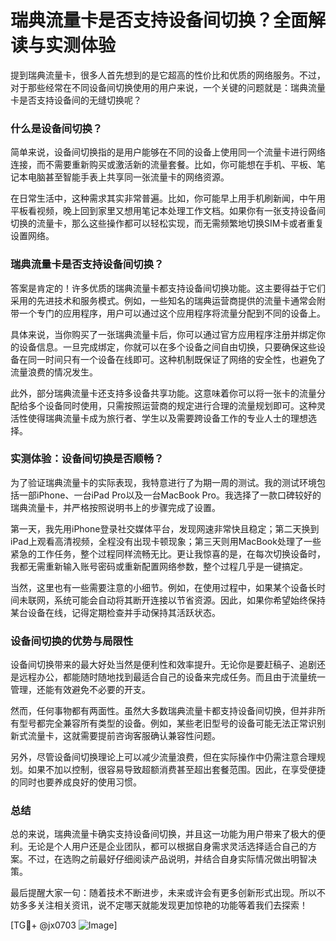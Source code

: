 # 瑞典流量卡是否支持设备间切换？全面解读与实测体验

提到瑞典流量卡，很多人首先想到的是它超高的性价比和优质的网络服务。不过，对于那些经常在不同设备间切换使用的用户来说，一个关键的问题就是：瑞典流量卡是否支持设备间的无缝切换呢？

### 什么是设备间切换？

简单来说，设备间切换指的是用户能够在不同的设备上使用同一个流量卡进行网络连接，而不需要重新购买或激活新的流量套餐。比如，你可能想在手机、平板、笔记本电脑甚至智能手表上共享同一张流量卡的网络资源。

在日常生活中，这种需求其实非常普遍。比如，你可能早上用手机刷新闻，中午用平板看视频，晚上回到家里又想用笔记本处理工作文档。如果你有一张支持设备间切换的流量卡，那么这些操作都可以轻松实现，而无需频繁地切换SIM卡或者重复设置网络。

### 瑞典流量卡是否支持设备间切换？

答案是肯定的！许多优质的瑞典流量卡都支持设备间切换功能。这主要得益于它们采用的先进技术和服务模式。例如，一些知名的瑞典运营商提供的流量卡通常会附带一个专门的应用程序，用户可以通过这个应用程序将流量分配到不同的设备上。

具体来说，当你购买了一张瑞典流量卡后，你可以通过官方应用程序注册并绑定你的设备信息。一旦完成绑定，你就可以在多个设备之间自由切换，只要确保这些设备在同一时间只有一个设备在线即可。这种机制既保证了网络的安全性，也避免了流量浪费的情况发生。

此外，部分瑞典流量卡还支持多设备共享功能。这意味着你可以将一张卡的流量分配给多个设备同时使用，只需按照运营商的规定进行合理的流量规划即可。这种灵活性使得瑞典流量卡成为旅行者、学生以及需要跨设备工作的专业人士的理想选择。

### 实测体验：设备间切换是否顺畅？

为了验证瑞典流量卡的实际表现，我特意进行了为期一周的测试。我的测试环境包括一部iPhone、一台iPad Pro以及一台MacBook Pro。我选择了一款口碑较好的瑞典流量卡，并严格按照说明书上的步骤完成了设置。

第一天，我先用iPhone登录社交媒体平台，发现网速非常快且稳定；第二天换到iPad上观看高清视频，全程没有出现卡顿现象；第三天则用MacBook处理了一些紧急的工作任务，整个过程同样流畅无比。更让我惊喜的是，在每次切换设备时，我都无需重新输入账号密码或重新配置网络参数，整个过程几乎是一键搞定。

当然，这里也有一些需要注意的小细节。例如，在使用过程中，如果某个设备长时间未联网，系统可能会自动将其断开连接以节省资源。因此，如果你希望始终保持某台设备在线，记得定期检查并手动保持其活跃状态。

### 设备间切换的优势与局限性

设备间切换带来的最大好处当然是便利性和效率提升。无论你是要赶稿子、追剧还是远程办公，都能随时随地找到最适合自己的设备来完成任务。而且由于流量统一管理，还能有效避免不必要的开支。

然而，任何事物都有两面性。虽然大多数瑞典流量卡都支持设备间切换，但并非所有型号都完全兼容所有类型的设备。例如，某些老旧型号的设备可能无法正常识别新式流量卡，这就需要提前咨询客服确认兼容性问题。

另外，尽管设备间切换理论上可以减少流量浪费，但在实际操作中仍需注意合理规划。如果不加以控制，很容易导致超额消费甚至超出套餐范围。因此，在享受便捷的同时也要养成良好的使用习惯。

### 总结

总的来说，瑞典流量卡确实支持设备间切换，并且这一功能为用户带来了极大的便利。无论是个人用户还是企业团队，都可以根据自身需求灵活选择适合自己的方案。不过，在选购之前最好仔细阅读产品说明，并结合自身实际情况做出明智决策。

最后提醒大家一句：随着技术不断进步，未来或许会有更多创新形式出现。所以不妨多多关注相关资讯，说不定哪天就能发现更加惊艳的功能等着我们去探索！

[TG💪+ @jx0703 ![Image](https://github.com/user-attachments/assets/dbca1d08-cadb-493c-b0ec-ad6f7a83f270)]